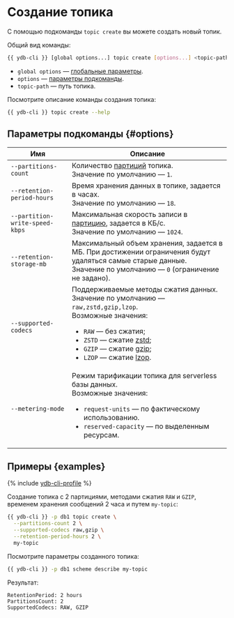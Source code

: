 # Создание топика

С помощью подкоманды `topic create` вы можете создать новый топик.

Общий вид команды:

```bash
{{ ydb-cli }} [global options...] topic create [options...] <topic-path>
```

* `global options` — [глобальные параметры](commands/global-options.md).
* `options` — [параметры подкоманды](#options).
* `topic-path` — путь топика.

Посмотрите описание команды создания топика:

```bash
{{ ydb-cli }} topic create --help
```

## Параметры подкоманды {#options}

Имя | Описание
---|---
`--partitions-count`| Количество [партиций](../../concepts/topic.md#partitioning) топика.<br>Значение по умолчанию — `1`.
`--retention-period-hours` | Время хранения данных в топике, задается в часах.<br>Значение по умолчанию — `18`.
`--partition-write-speed-kbps` | Максимальная скорость записи в [партицию](../../concepts/topic.md#partitioning), задается в КБ/с.<br>Значение по умолчанию — `1024`.
`--retention-storage-mb` | Максимальный объем хранения, задается в МБ. При достижении ограничения будут удаляться самые старые данные.<br>Значение по умолчанию — `0` (ограничение не задано).
`--supported-codecs` | Поддерживаемые методы сжатия данных.<br>Значение по умолчанию — `raw,zstd,gzip,lzop`.<br>Возможные значения:<ul><li>`RAW` — без сжатия;</li><li>`ZSTD` — сжатие [zstd](https://ru.wikipedia.org/wiki/Zstandard);</li><li>`GZIP` — сжатие [gzip](https://ru.wikipedia.org/wiki/Gzip);</li><li>`LZOP` — сжатие [lzop](https://ru.wikipedia.org/wiki/Lzop).</li></ul>
`--metering-mode` | Режим тарификации топика для serverless базы данных.<br>Возможные значения:<ul><li>`request-units` — по фактическому использованию.</li><li>`reserved-capacity` — по выделенным ресурсам.</li></ul>


## Примеры {examples}

{% include [ydb-cli-profile](../../_includes/ydb-cli-profile.md) %}

Создание топика с 2 партициями, методами сжатия `RAW` и `GZIP`, временем хранения сообщений 2 часа и путем `my-topic`:

```bash
{{ ydb-cli }} -p db1 topic create \
  --partitions-count 2 \
  --supported-codecs raw,gzip \
  --retention-period-hours 2 \
  my-topic
```

Посмотрите параметры созданного топика:

```bash
{{ ydb-cli }} -p db1 scheme describe my-topic
```

Результат:

```text
RetentionPeriod: 2 hours
PartitionsCount: 2
SupportedCodecs: RAW, GZIP
```
